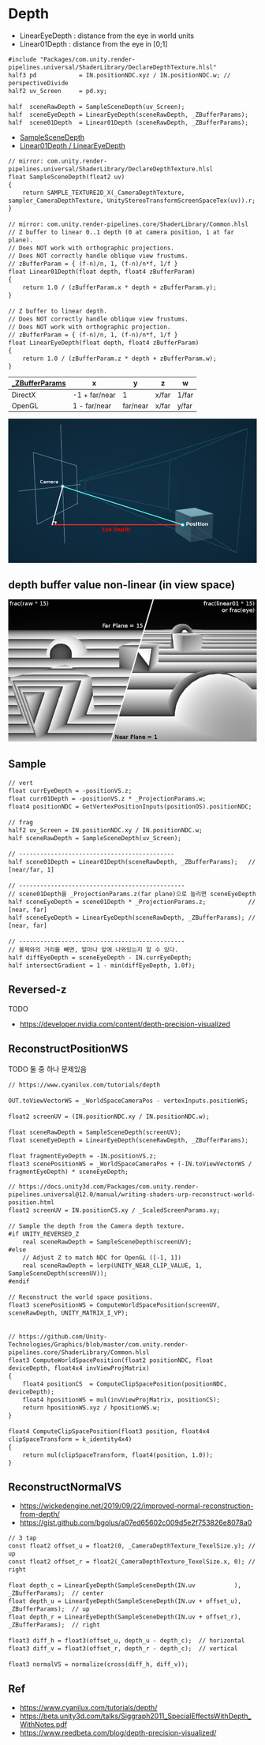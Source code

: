 # Depth

- LinearEyeDepth : distance from the eye in world units
- Linear01Depth : distance from the eye in [0;1]

``` hlsl
#include "Packages/com.unity.render-pipelines.universal/ShaderLibrary/DeclareDepthTexture.hlsl"
half3 pd            = IN.positionNDC.xyz / IN.positionNDC.w; // perspectiveDivide
half2 uv_Screen     = pd.xy;

half  sceneRawDepth = SampleSceneDepth(uv_Screen);
half  sceneEyeDepth = LinearEyeDepth(sceneRawDepth, _ZBufferParams);
half  scene01Depth  = Linear01Depth (sceneRawDepth, _ZBufferParams);
```

- [SampleSceneDepth](https://github.com/Unity-Technologies/Graphics/blob/master/com.unity.render-pipelines.universal/ShaderLibrary/DeclareDepthTexture.hlsl)
- [Linear01Depth / LinearEyeDepth](https://github.com/Unity-Technologies/Graphics/blob/master/com.unity.render-pipelines.core/ShaderLibrary/Common.hlsl)

``` hlsl
// mirror: com.unity.render-pipelines.universal/ShaderLibrary/DeclareDepthTexture.hlsl
float SampleSceneDepth(float2 uv)
{
    return SAMPLE_TEXTURE2D_X(_CameraDepthTexture, sampler_CameraDepthTexture, UnityStereoTransformScreenSpaceTex(uv)).r;
}

// mirror: com.unity.render-pipelines.core/ShaderLibrary/Common.hlsl
// Z buffer to linear 0..1 depth (0 at camera position, 1 at far plane).
// Does NOT work with orthographic projections.
// Does NOT correctly handle oblique view frustums.
// zBufferParam = { (f-n)/n, 1, (f-n)/n*f, 1/f }
float Linear01Depth(float depth, float4 zBufferParam)
{
    return 1.0 / (zBufferParam.x * depth + zBufferParam.y);
}

// Z buffer to linear depth.
// Does NOT correctly handle oblique view frustums.
// Does NOT work with orthographic projection.
// zBufferParam = { (f-n)/n, 1, (f-n)/n*f, 1/f }
float LinearEyeDepth(float depth, float4 zBufferParam)
{
    return 1.0 / (zBufferParam.z * depth + zBufferParam.w);
}
```

| [_ZBufferParams](https://docs.unity3d.com/Manual/SL-UnityShaderVariables.html) | x             | y        | z     | w     |
|--------------------------------------------------------------------------------|---------------|----------|-------|-------|
| DirectX                                                                        | -1 + far/near | 1        | x/far | 1/far |
| OpenGL                                                                         | 1 - far/near  | far/near | x/far | y/far |

![./res/EyeDepth.png](../res/EyeDepth.png)

## depth buffer value non-linear (in view space)

![./res/DepthComparison.png](../res/DepthComparison.png)

## Sample

``` hlsl
// vert
float currEyeDepth = -positionVS.z;
float curr01Depth = -positionVS.z * _ProjectionParams.w;
float4 positionNDC = GetVertexPositionInputs(positionOS).positionNDC;

// frag
half2 uv_Screen = IN.positionNDC.xy / IN.positionNDC.w;
half sceneRawDepth = SampleSceneDepth(uv_Screen);

// --------------------------------------------
half scene01Depth = Linear01Depth(sceneRawDepth, _ZBufferParams);   //  [near/far, 1]

// -----------------------------------------------
// scene01Depth을 _ProjectionParams.z(far plane)으로 늘리면 sceneEyeDepth
half sceneEyeDepth = scene01Depth * _ProjectionParams.z;            //  [near, far]
half sceneEyeDepth = LinearEyeDepth(sceneRawDepth, _ZBufferParams); //  [near, far]

// -----------------------------------------------
// 물체와의 거리를 빼면, 얼마나 앞에 나와있는지 알 수 있다.
half diffEyeDepth = sceneEyeDepth - IN.currEyeDepth;
half intersectGradient = 1 - min(diffEyeDepth, 1.0f);
```

## Reversed-z

TODO

- <https://developer.nvidia.com/content/depth-precision-visualized>

## ReconstructPositionWS

TODO 둘 중 하나 문제있음

``` hlsl
// https://www.cyanilux.com/tutorials/depth

OUT.toViewVectorWS = _WorldSpaceCameraPos - vertexInputs.positionWS;

float2 screenUV = (IN.positionNDC.xy / IN.positionNDC.w);

float sceneRawDepth = SampleSceneDepth(screenUV);
float sceneEyeDepth = LinearEyeDepth(sceneRawDepth, _ZBufferParams);

float fragmentEyeDepth = -IN.positionVS.z;
float3 scenePositionWS = _WorldSpaceCameraPos + (-IN.toViewVectorWS / fragmentEyeDepth) * sceneEyeDepth;
```

``` hlsl
// https://docs.unity3d.com/Packages/com.unity.render-pipelines.universal@12.0/manual/writing-shaders-urp-reconstruct-world-position.html
float2 screenUV = IN.positionCS.xy / _ScaledScreenParams.xy;

// Sample the depth from the Camera depth texture.
#if UNITY_REVERSED_Z
    real sceneRawDepth = SampleSceneDepth(screenUV);
#else
    // Adjust Z to match NDC for OpenGL ([-1, 1])
    real sceneRawDepth = lerp(UNITY_NEAR_CLIP_VALUE, 1, SampleSceneDepth(screenUV));
#endif

// Reconstruct the world space positions.
float3 scenePositionWS = ComputeWorldSpacePosition(screenUV, sceneRawDepth, UNITY_MATRIX_I_VP);


// https://github.com/Unity-Technologies/Graphics/blob/master/com.unity.render-pipelines.core/ShaderLibrary/Common.hlsl
float3 ComputeWorldSpacePosition(float2 positionNDC, float deviceDepth, float4x4 invViewProjMatrix)
{
    float4 positionCS  = ComputeClipSpacePosition(positionNDC, deviceDepth);
    float4 hpositionWS = mul(invViewProjMatrix, positionCS);
    return hpositionWS.xyz / hpositionWS.w;
}

float4 ComputeClipSpacePosition(float3 position, float4x4 clipSpaceTransform = k_identity4x4)
{
    return mul(clipSpaceTransform, float4(position, 1.0));
}
```

## ReconstructNormalVS

- <https://wickedengine.net/2019/09/22/improved-normal-reconstruction-from-depth/>
- <https://gist.github.com/bgolus/a07ed65602c009d5e2f753826e8078a0>

``` hlsl
// 3 tap
const float2 offset_u = float2(0, _CameraDepthTexture_TexelSize.y); // up
const float2 offset_r = float2(_CameraDepthTexture_TexelSize.x, 0); // right

float depth_c = LinearEyeDepth(SampleSceneDepth(IN.uv           ), _ZBufferParams);  // center
float depth_u = LinearEyeDepth(SampleSceneDepth(IN.uv + offset_u), _ZBufferParams);  // up
float depth_r = LinearEyeDepth(SampleSceneDepth(IN.uv + offset_r), _ZBufferParams);  // right

float3 diff_h = float3(offset_u, depth_u - depth_c);  // horizontal
float3 diff_v = float3(offset_r, depth_r - depth_c);  // vertical

float3 normalVS = normalize(cross(diff_h, diff_v));
```

## Ref

- <https://www.cyanilux.com/tutorials/depth/>
- <https://beta.unity3d.com/talks/Siggraph2011_SpecialEffectsWithDepth_WithNotes.pdf>
- <https://www.reedbeta.com/blog/depth-precision-visualized/>
